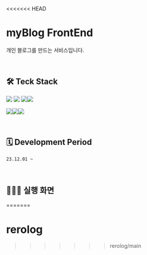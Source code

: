 <<<<<<< HEAD
# myBlog FrontEnd

개인 블로그를 만드는 서비스입니다.

<br/>

## 🛠️ Teck Stack

<img src="https://img.shields.io/badge/React-61DAFB?style=for-the-badge&logo=react&logoColor=white"> <img src="https://img.shields.io/badge/TypeScript-007ACC?style=for-the-badge&logo=typescript&logoColor=white"> <img src="https://img.shields.io/badge/TailwindCSS-38B2AC?style=for-the-badge&logo=tailwind-css&logoColor=white"><img src="https://img.shields.io/badge/React Query-FF4154?style=for-the-badge&logo=reactquery&logoColor=white">

<img src="https://img.shields.io/badge/eslint-4B32C3?style=for-the-badge&logo=eslint&logoColor=white"><img src="https://img.shields.io/badge/prettier-F7B93E?style=for-the-badge&logo=prettier&logoColor=white"><img src="https://img.shields.io/badge/NPM-CB3837?style=for-the-badge&logo=NPM&logoColor=white">



<br/>

<!-- @todo: 배포 이후 정리 -->

<!-- ## Deployment url -->

<!-- ## Version History -->

## 🗓️ Development Period

`23.12.01 ~`

<br/>

## 👩🏻‍💻 실행 화면


=======
# rerolog
>>>>>>> rerolog/main
